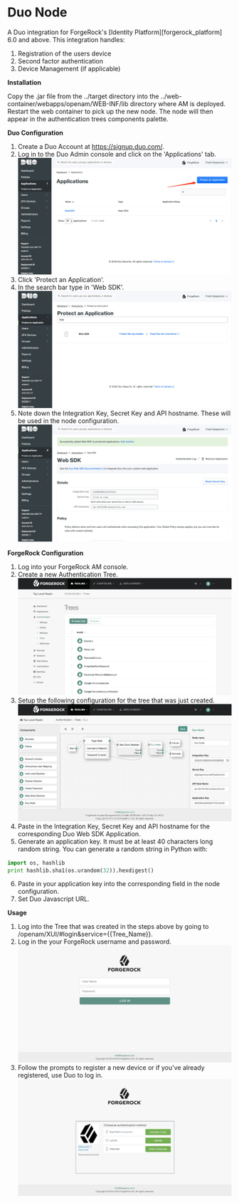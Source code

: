 <!--
 * The contents of this file are subject to the terms of the Common Development and
 * Distribution License (the License). You may not use this file except in compliance with the
 * License.
 *
 * You can obtain a copy of the License at legal/CDDLv1.0.txt. See the License for the
 * specific language governing permission and limitations under the License.
 *
 * When distributing Covered Software, include this CDDL Header Notice in each file and include
 * the License file at legal/CDDLv1.0.txt. If applicable, add the following below the CDDL
 * Header, with the fields enclosed by brackets [] replaced by your own identifying
 * information: "Portions copyright [year] [name of copyright owner]".
 *
 * Copyright ${data.get('yyyy')} ForgeRock AS.
-->
# Duo Node

A Duo integration for ForgeRock's [Identity Platform][forgerock_platform] 6.0 and above. This integration handles:
1. Registration of the users device
2. Second factor authentication
3. Device Management (if applicable) 

**Installation**

Copy the .jar file from the ../target directory into the ../web-container/webapps/openam/WEB-INF/lib directory where AM is deployed.  Restart the web container to pick up the new node.  The node will then appear in the authentication trees components palette.


**Duo Configuration**
1. Create a Duo Account at https://signup.duo.com/.
2. Log in to the Duo Admin console and click on the 'Applications' tab.
![alt text](https://raw.githubusercontent.com/ForgeRock/duo-auth-node/master/images/Duo1.png "Duo Configuration 1")
3. Click 'Protect an Application'.
4. In the search bar type in 'Web SDK'.
![alt text](https://raw.githubusercontent.com/ForgeRock/duo-auth-node/master/images/Duo2.png "Duo Configuration 2")
5. Note down the Integration Key, Secret Key and API hostname. These will be used in the node configuration.
![alt text](https://github.com/ForgeRock/duo-auth-node/blob/master/images/Duo3.png?raw=true "Duo Configuration 3")

**ForgeRock Configuration**
1. Log into your ForgeRock AM console.
2. Create a new Authentication Tree.
![alt text](https://github.com/ForgeRock/duo-auth-node/blob/master/images/ForgeRock1.png?raw=true "ForgeRock Configuration 1")
3. Setup the following configuration for the tree that was just created.
![alt text](https://github.com/ForgeRock/duo-auth-node/blob/master/images/ForgeRock2.png?raw=true "ForgeRock Configuration 2")
4. Paste in the Integration Key, Secret Key and API hostname for the corresponding Duo Web SDK Application.
5. Generate an application key. It must be at least 40 characters long random string. You can generate a random string in Python with:
```python
import os, hashlib
print hashlib.sha1(os.urandom(32)).hexdigest()
```
6. Paste in your application key into the corresponding field in the node configuration.
7. Set Duo Javascript URL.


**Usage**
1. Log into the Tree that was created in the steps above by going to /openam/XUI/#login&service={{Tree_Name}}.
2. Log in the your ForgeRock username and password.
![alt text](https://github.com/ForgeRock/duo-auth-node/blob/master/images/Access1.png?raw=true "Access 1")
3. Follow the prompts to register a new device or if you've already registered, use Duo to log in.
![alt text](https://github.com/ForgeRock/duo-auth-node/blob/master/images/Access2.png?raw=true "Access 2")

